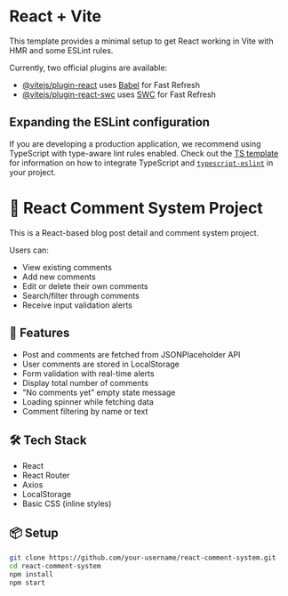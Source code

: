 
# React + Vite

This template provides a minimal setup to get React working in Vite with HMR and some ESLint rules.

Currently, two official plugins are available:

- [@vitejs/plugin-react](https://github.com/vitejs/vite-plugin-react/blob/main/packages/plugin-react) uses [Babel](https://babeljs.io/) for Fast Refresh
- [@vitejs/plugin-react-swc](https://github.com/vitejs/vite-plugin-react/blob/main/packages/plugin-react-swc) uses [SWC](https://swc.rs/) for Fast Refresh

## Expanding the ESLint configuration

If you are developing a production application, we recommend using TypeScript with type-aware lint rules enabled. Check out the [TS template](https://github.com/vitejs/vite/tree/main/packages/create-vite/template-react-ts) for information on how to integrate TypeScript and [`typescript-eslint`](https://typescript-eslint.io) in your project.

# 📝 React Comment System Project

This is a React-based blog post detail and comment system project.

Users can:
- View existing comments
- Add new comments
- Edit or delete their own comments
- Search/filter through comments
- Receive input validation alerts

## 🚀 Features

- Post and comments are fetched from JSONPlaceholder API
- User comments are stored in LocalStorage
- Form validation with real-time alerts
- Display total number of comments
- "No comments yet" empty state message
- Loading spinner while fetching data
- Comment filtering by name or text

## 🛠️ Tech Stack

- React
- React Router
- Axios
- LocalStorage
- Basic CSS (inline styles)

## 📦 Setup

```bash
git clone https://github.com/your-username/react-comment-system.git
cd react-comment-system
npm install
npm start

